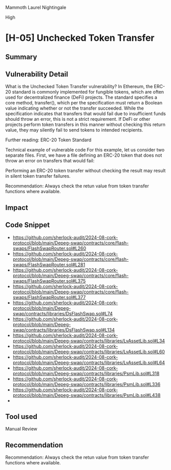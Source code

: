 Mammoth Laurel Nightingale

High

# [H-05] Unchecked Token Transfer

## Summary

## Vulnerability Detail
What is the Unchecked Token Transfer vulnerability?
In Ethereum, the ERC-20 standard is commonly implemented for fungible tokens, which are often used for decentralized finance (DeFi) projects. The standard specifies a core method, transfer(), which per the specification must return a Boolean value indicating whether or not the transfer succeeded. While the specification indicates that transfers that would fail due to insufficient funds should throw an error, this is not a strict requirement. If DeFi or other projects perform token transfers in this manner without checking this return value, they may silently fail to send tokens to intended recipients.

Further reading: ERC-20 Token Standard

Technical example of vulnerable code
For this example, let us consider two separate files. First, we have a file defining an ERC-20 token that does not throw an error on transfers that would fail:

Performing an ERC-20 token transfer without checking the result may result in silent token transfer failures.

Recommendation: Always check the retun value from token transfer functions where available.

## Impact

## Code Snippet

- https://github.com/sherlock-audit/2024-08-cork-protocol/blob/main/Depeg-swap/contracts/core/flash-swaps/FlashSwapRouter.sol#L260
- https://github.com/sherlock-audit/2024-08-cork-protocol/blob/main/Depeg-swap/contracts/core/flash-swaps/FlashSwapRouter.sol#L281
- https://github.com/sherlock-audit/2024-08-cork-protocol/blob/main/Depeg-swap/contracts/core/flash-swaps/FlashSwapRouter.sol#L375
- https://github.com/sherlock-audit/2024-08-cork-protocol/blob/main/Depeg-swap/contracts/core/flash-swaps/FlashSwapRouter.sol#L377
- https://github.com/sherlock-audit/2024-08-cork-protocol/blob/main/Depeg-swap/contracts/libraries/DsFlashSwap.sol#L74
- https://github.com/sherlock-audit/2024-08-cork-protocol/blob/main/Depeg-swap/contracts/libraries/DsFlashSwap.sol#L134
- https://github.com/sherlock-audit/2024-08-cork-protocol/blob/main/Depeg-swap/contracts/libraries/LvAssetLib.sol#L34
- https://github.com/sherlock-audit/2024-08-cork-protocol/blob/main/Depeg-swap/contracts/libraries/LvAssetLib.sol#L60
- https://github.com/sherlock-audit/2024-08-cork-protocol/blob/main/Depeg-swap/contracts/libraries/LvAssetLib.sol#L64
- https://github.com/sherlock-audit/2024-08-cork-protocol/blob/main/Depeg-swap/contracts/libraries/PsmLib.sol#L318
- https://github.com/sherlock-audit/2024-08-cork-protocol/blob/main/Depeg-swap/contracts/libraries/PsmLib.sol#L336
- https://github.com/sherlock-audit/2024-08-cork-protocol/blob/main/Depeg-swap/contracts/libraries/PsmLib.sol#L438
- 

## Tool used

Manual Review

## Recommendation

Recommendation: Always check the retun value from token transfer functions where available.

